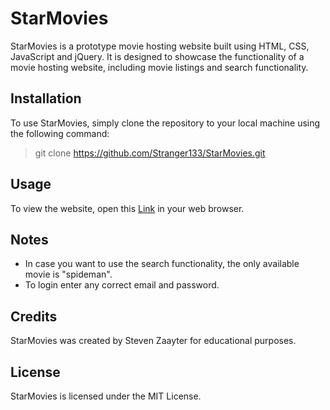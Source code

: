 # StarMovies

StarMovies is a prototype movie hosting website built using HTML, CSS, JavaScript and jQuery. It is designed to showcase the functionality of a movie hosting website, including movie listings and search functionality.

## Installation

To use StarMovies, simply clone the repository to your local machine using the following command:

>git clone https://github.com/Stranger133/StarMovies.git

## Usage

To view the website, open this [Link](https://stranger133.github.io/StarMovies/) in your web browser.

## Notes
- In case you want to use the search functionality, the only available movie is "spideman". 
- To login enter any correct email and password.

## Credits

StarMovies was created by Steven Zaayter for educational purposes.

## License

StarMovies is licensed under the MIT License.
